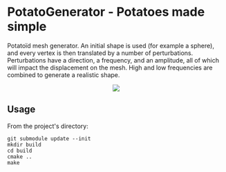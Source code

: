 # PotatoGenerator - Potatoes made simple

Potatoïd mesh generator. An initial shape is used (for example a sphere), and every vertex is then translated by a number of perturbations. Perturbations have a direction, a frequency, and an amplitude, all of which will impact the displacement on the mesh. High and low frequencies are combined to generate a realistic shape.

<p align="center">
<img src="https://github.com/CorentinDumery/PotatoGenerator/blob/master/images/potato.gif" />
</p>

## Usage

From the project's directory:
```
git submodule update --init
mkdir build
cd build
cmake ..
make
```


